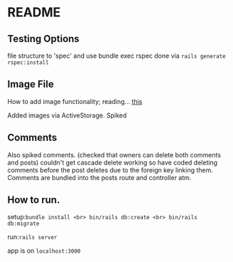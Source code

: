 # README

## Testing Options

file structure to 'spec' and use bundle exec rspec
done via ```rails generate rspec:install```

## Image File
How to add image functionality;
reading... [this](https://medium.com/@anaharris/how-to-add-image-upload-functionality-to-your-rails-app-9f7fc3f3d042)

Added images via ActiveStorage. Spiked

## Comments
Also spiked comments. (checked that owners can delete both comments and posts)
couldn't get cascade delete working so have coded deleting comments before the post deletes due to the foreign key linking them.
Comments are bundled into the posts route and controller atm.

## How to run.

setup:```bundle install <br>
bin/rails db:create <br>
bin/rails db:migrate```

run:```rails server```

app is on ```localhost:3000```

